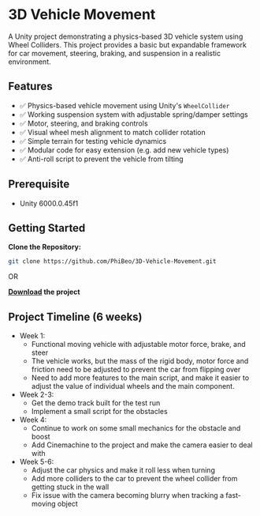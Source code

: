 # 3D Vehicle Movement

A Unity project demonstrating a physics-based 3D vehicle system using Wheel Colliders. This project provides a basic but expandable framework for car movement, steering, braking, and suspension in a realistic environment.

## Features

- ✅ Physics-based vehicle movement using Unity's `WheelCollider`
- ✅ Working suspension system with adjustable spring/damper settings
- ✅ Motor, steering, and braking controls
- ✅ Visual wheel mesh alignment to match collider rotation
- ✅ Simple terrain for testing vehicle dynamics
- ✅ Modular code for easy extension (e.g. add new vehicle types)
- ✅ Anti-roll script to prevent the vehicle from tilting

## Prerequisite

- Unity 6000.0.45f1

## Getting Started

**Clone the Repository:**
```bash
git clone https://github.com/PhiBeo/3D-Vehicle-Movement.git
```

OR

**[Download](https://github.com/PhiBeo/3D-Vehicle-Movement/archive/refs/heads/main.zip) the project**


## Project Timeline (6 weeks)
- Week 1: 
  - Functional moving vehicle with adjustable motor force, brake, and steer
  - The vehicle works, but the mass of the rigid body, motor force and friction need to be adjusted to prevent the car from flipping over
  - Need to add more features to the main script, and make it easier to adjust the value of individual wheels and the main component.
- Week 2-3:
  - Get the demo track built for the test run
  - Implement a small script for the obstacles
- Week 4:
  - Continue to work on some small mechanics for the obstacle and boost
  - Add Cinemachine to the project and make the camera easier to deal with
- Week 5-6:
  - Adjust the car physics and make it roll less when turning
  - Add more colliders to the car to prevent the wheel collider from getting stuck in the wall
  - Fix issue with the camera becoming blurry when tracking a fast-moving object
